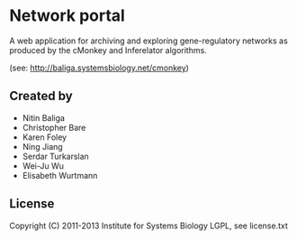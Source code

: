 # Network portal

A web application for archiving and exploring gene-regulatory networks as
produced by the cMonkey and Inferelator algorithms.

(see: http://baliga.systemsbiology.net/cmonkey)

## Created by

  * Nitin Baliga
  * Christopher Bare
  * Karen Foley
  * Ning Jiang
  * Serdar Turkarslan
  * Wei-Ju Wu
  * Elisabeth Wurtmann

## License

Copyright (C) 2011-2013 Institute for Systems Biology
LGPL, see license.txt

